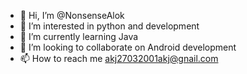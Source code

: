 - 👋 Hi, I’m @NonsenseAlok
- 👀 I’m interested in python and development 
- 🌱 I’m currently learning Java
- 💞️ I’m looking to collaborate on Android development 
- 📫 How to reach me akj27032001akj@gnail.com

<!---
NonsenseAlok/NonsenseAlok is a ✨ special ✨ repository because its `README.md` (this file) appears on your GitHub profile.
You can click the Preview link to take a look at your changes.
--->
